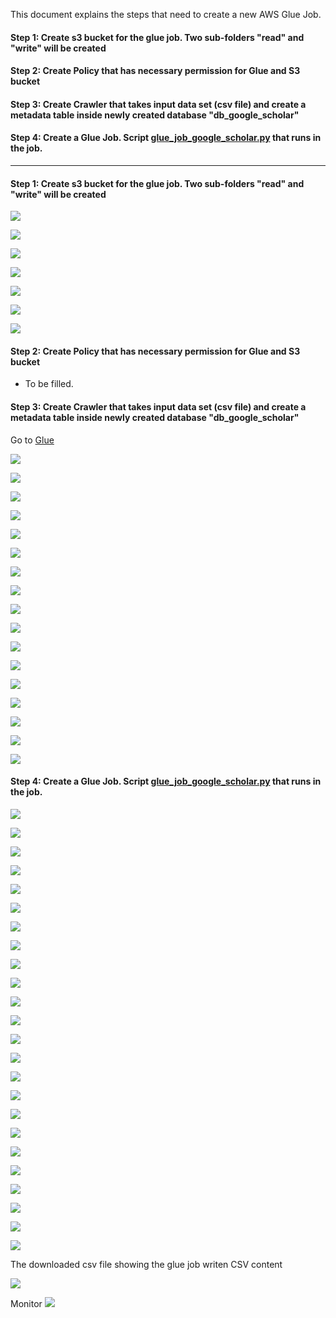This document explains the steps that need to create a new AWS Glue Job.

#### Step 1: Create s3 bucket for the glue job. Two sub-folders "read" and "write" will be created
#### Step 2: Create Policy that has necessary permission for Glue and S3 bucket
#### Step 3: Create Crawler that takes input data set (csv file) and create a metadata table inside newly created database "db_google_scholar"
#### Step 4: Create a Glue Job. Script [glue_job_google_scholar.py](./glue_job_google_scholar.py) that runs in the job.

------------------------------------------------------------------------------------

#### Step 1: Create s3 bucket for the glue job. Two sub-folders "read" and "write" will be created


![](./s3_glue_images/s3_7.png)

![](./s3_glue_images/s3_6.png)

![](./s3_glue_images/s3_5.png)

![](./s3_glue_images/s3_4.png)

![](./s3_glue_images/s3_3.png)

![](./s3_glue_images/s3_2.png)

![](./s3_glue_images/s3_1.png)

#### Step 2: Create Policy that has necessary permission for Glue and S3 bucket

- To be filled.

#### Step 3: Create Crawler that takes input data set (csv file) and create a metadata table inside newly created database "db_google_scholar" 

Go to [Glue](https://us-east-2.console.aws.amazon.com/glue/home?region=us-east-2#)

![](./glue_crawler_images/glue_crawler_19.png)

![](./glue_crawler_images/glue_crawler_17.png)

![](./glue_crawler_images/glue_crawler_16.png)

![](./glue_crawler_images/glue_crawler_15.png)

![](./glue_crawler_images/glue_crawler_14.png)

![](./glue_crawler_images/glue_crawler_13.png)

![](./glue_crawler_images/glue_crawler_12.png)

![](./glue_crawler_images/glue_crawler_11.png)

![](./glue_crawler_images/glue_crawler_9.png)

![](./glue_crawler_images/glue_crawler_8.png)

![](./glue_crawler_images/glue_crawler_7.png)

![](./glue_crawler_images/glue_crawler_6.png)

![](./glue_crawler_images/glue_crawler_5.png)

![](./glue_crawler_images/glue_crawler_4.png)

![](./glue_crawler_images/glue_crawler_3.png)

![](./glue_crawler_images/glue_crawler_2.png)

![](./glue_crawler_images/glue_crawler_1.png)

#### Step 4: Create a Glue Job. Script [glue_job_google_scholar.py](./glue_job_google_scholar.py) that runs in the job. 

![](./glue_job_create/glue_job_create_29.png)

![](./glue_job_create/glue_job_create_27.png)

![](./glue_job_create/glue_job_create_26.png)

![](./glue_job_create/glue_job_create_25.png)

![](./glue_job_create/glue_job_create_24.png)

![](./glue_job_create/glue_job_create_23.png)

![](./glue_job_create/glue_job_create_22.png)

![](./glue_job_create/glue_job_create_21.png)

![](./glue_job_create/glue_job_create_20.png)

![](./glue_job_create/glue_job_create_19.png)

![](./glue_job_create/glue_job_create_17.png)

![](./glue_job_create/glue_job_create_16.png)

![](./glue_job_create/glue_job_create_15.png)

![](./glue_job_create/glue_job_create_14.png)

![](./glue_job_create/glue_job_create_13.png)

![](./glue_job_create/glue_job_create_12.png)

![](./glue_job_create/glue_job_create_11.png)

![](./glue_job_create/glue_job_create_9.png)

![](./glue_job_create/glue_job_create_8.png)

![](./glue_job_create/glue_job_create_7.png)

![](./glue_job_create/glue_job_create_6.png)

![](./glue_job_create/glue_job_create_5.png)

![](./glue_job_create/glue_job_create_4.png)

![](./glue_job_create/glue_job_create_3.png)

The downloaded csv file showing the glue job writen CSV content

![](./glue_job_create/glue_job_create_2.png)

Monitor
![](./glue_job_create/glue_job_create_1.png)

